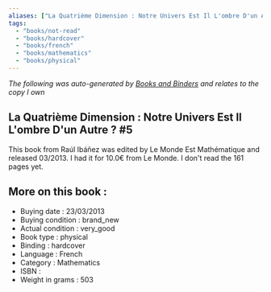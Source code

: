 ```yaml
---
aliases: ["La Quatrième Dimension : Notre Univers Est Il L'ombre D'un Autre ? #5"] 
tags: 
  - "books/not-read" 
  - "books/hardcover" 
  - "books/french"
  - "books/mathematics"
  - "books/physical"
---
```


_The following was auto-generated by [Books and Binders](Books%20and%20Binders.md) and relates to the copy I own_
## La Quatrième Dimension : Notre Univers Est Il L'ombre D'un Autre ? #5
This book from Raúl Ibáñez was edited by Le Monde Est Mathématique and released 03/2013. I had it for 10.0€ from Le Monde. I don't read the 161 pages yet.

## More on this book :
- Buying date : 23/03/2013
- Buying condition : brand_new
- Actual condition : very_good
- Book type : physical
- Binding : hardcover
- Language : French
- Category : Mathematics
- ISBN : 
- Weight in grams : 503
